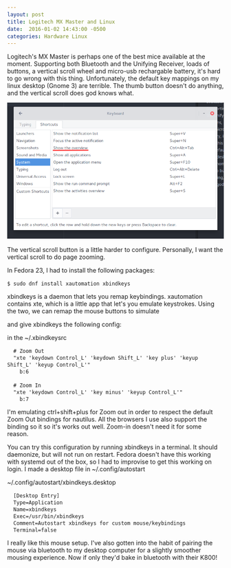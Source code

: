 ```yaml
---
layout: post
title: Logitech MX Master and Linux
date:  2016-01-02 14:43:00 -0500
categories: Hardware Linux
---
```


Logitech's MX Master is perhaps one of the best mice available at the moment. Supporting both Bluetooth and the Unifying Receiver, loads of buttons, a vertical scroll wheel and micro-usb rechargable battery, it's hard to go wrong with this thing. Unfortunately, the default key mappings on my linux desktop (Gnome 3) are terrible. The thumb button doesn't do anything, and the vertical scroll does god knows what.


![Keyboard Setting to Change to get Expose Thumb](./images/logitech_thumbbutton.png)

The vertical scroll button is a little harder to configure. Personally, I want the vertical scroll to do page zooming.

In Fedora 23, I had to install the following packages:

```
$ sudo dnf install xautomation xbindkeys
```

xbindkeys is a daemon that lets you remap keybindings. xautomation contains xte, which is a little app that let's you emulate keystrokes. Using the two, we can remap the mouse buttons to simulate

and give xbindkeys the following config:

in the ~/.xbindkeysrc
```
  # Zoom Out
  "xte 'keydown Control_L' 'keydown Shift_L' 'key plus' 'keyup Shift_L' 'keyup Control_L'"
    b:6

  # Zoom In
  "xte 'keydown Control_L' 'key minus' 'keyup Control_L'"
    b:7

```
I'm emulating ctrl+shift+plus for Zoom out in order to respect the default Zoom Out bindings for nautilus. All the browsers I use also support the binding so it so it's works out well. Zoom-in doesn't need it for some reason.  


You can try this configuration by running xbindkeys in a terminal. It should daemonize, but will not run on restart. Fedora doesn't have this working with systemd out of the box, so I had to improvise to get this working on login. I made a desktop file in ~/.config/autostart

~/.config/autostart/xbindkeys.desktop
```
  [Desktop Entry]
  Type=Application
  Name=xbindkeys
  Exec=/usr/bin/xbindkeys
  Comment=Autostart xbindkeys for custom mouse/keybindings
  Terminal=false
```

I really like this mouse setup. I've also gotten into the habit of pairing the mouse via bluetooth to my desktop computer for a slightly smoother mousing experience. Now if only they'd bake in bluetooth with their K800!

